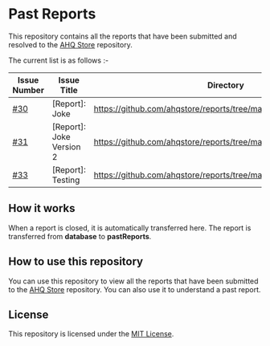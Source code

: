 # Past Reports

This repository contains all the reports that have been submitted and resolved to the [AHQ Store](https://github.com/ahqstore/reports) repository.

The current list is as follows :-

| Issue Number | Issue Title | Directory |
| ------------ | ----------- | --------- |
| [#30](https://github.com/ahqstore/reports/issues/30) | [Report]: Joke | https://github.com/ahqstore/reports/tree/main/pastReports/report_30 |
| [#31](https://github.com/ahqstore/reports/issues/31) | [Report]: Joke Version 2 | https://github.com/ahqstore/reports/tree/main/pastReports/report_31 |
| [#33](https://github.com/ahqstore/reports/issues/33) | [Report]: Testing | https://github.com/ahqstore/reports/tree/main/pastReports/report_33 |

## How it works

When a report is closed, it is automatically transferred here. The report is transferred from **database** to **pastReports**.

## How to use this repository

You can use this repository to view all the reports that have been submitted to the [AHQ Store](https://github.com/ahqstore/reports) repository. You can also use it to understand a past report.

## License

This repository is licensed under the [MIT License](https://github.com/ahqstore/reports/blob/main/LICENSE).
